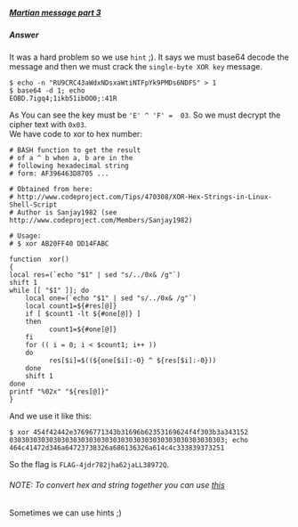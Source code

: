 ##### [Martian message part 3](http://ringzer0team.com/challenges/26)
##### Answer

It was a hard problem so we use `hint` ;). It says we must base64 decode the message and then we must crack the `single-byte XOR key` message.  
```
$ echo -n "RU9CRC43aWdxNDsxaWtiNTFpYk9PMDs6NDFS" > 1
$ base64 -d 1; echo
EOBD.7igq4;1ikb51ibOO0;:41R
```
As You can see the key must be `'E' ^ 'F' =  03`. So we must decrypt the cipher text with `0x03`.  
We have code to xor to hex number:  
```
# BASH function to get the result
# of a ^ b when a, b are in the
# following hexadecimal string
# form: AF396463D8705 ...

# Obtained from here:
# http://www.codeproject.com/Tips/470308/XOR-Hex-Strings-in-Linux-Shell-Script
# Author is Sanjay1982 (see http://www.codeproject.com/Members/Sanjay1982)

# Usage:
# $ xor AB20FF40 DD14FABC

function  xor()
{
local res=(`echo "$1" | sed "s/../0x& /g"`)
shift 1
while [[ "$1" ]]; do
    local one=(`echo "$1" | sed "s/../0x& /g"`)
    local count1=${#res[@]}
    if [ $count1 -lt ${#one[@]} ]
    then
          count1=${#one[@]}
    fi
    for (( i = 0; i < $count1; i++ ))
    do
          res[$i]=$((${one[$i]:-0} ^ ${res[$i]:-0}))
    done
    shift 1
done
printf "%02x" "${res[@]}"
}
```
And we use it like this:  
```
$ xor 454f42442e37696771343b31696b62353169624f4f303b3a343152 030303030303030303030303030303030303030303030303030303; echo
464c41472d346a64723738326a686136326a614c4c333839373251
```
So the flag is `FLAG-4jdr782jha62jaLL38972Q`.

###### NOTE: To convert hex and string together you can use [this](hexConvert.py)

Sometimes we can use hints ;)

